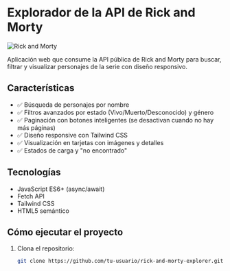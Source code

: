 # Explorador de la API de Rick and Morty

![Rick and Morty](https://img.freepik.com/vector-premium/estilo-dibujos-animados-rick-morty_18591-58468.jpg)

Aplicación web que consume la API pública de Rick and Morty para buscar, filtrar y visualizar personajes de la serie con diseño responsivo.

## Características

- ✅ Búsqueda de personajes por nombre
- ✅ Filtros avanzados por estado (Vivo/Muerto/Desconocido) y género
- ✅ Paginación con botones inteligentes (se desactivan cuando no hay más páginas)
- ✅ Diseño responsive con Tailwind CSS
- ✅ Visualización en tarjetas con imágenes y detalles
- ✅ Estados de carga y "no encontrado"

## Tecnologías

- JavaScript ES6+ (async/await)
- Fetch API
- Tailwind CSS
- HTML5 semántico

## Cómo ejecutar el proyecto

1. Clona el repositorio:
   ```bash
   git clone https://github.com/tu-usuario/rick-and-morty-explorer.git